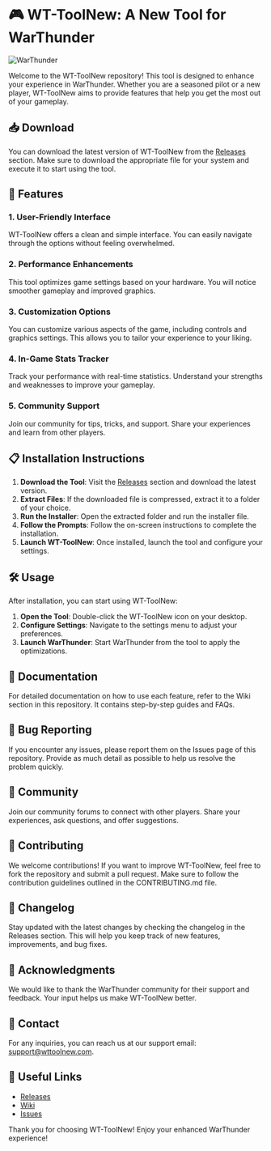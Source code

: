 # 🎮 WT-ToolNew: A New Tool for WarThunder

![WarThunder](https://img.shields.io/badge/WarThunder-Tool-blue?style=flat&logo=gamepad)

Welcome to the WT-ToolNew repository! This tool is designed to enhance your experience in WarThunder. Whether you are a seasoned pilot or a new player, WT-ToolNew aims to provide features that help you get the most out of your gameplay.

## 📥 Download

You can download the latest version of WT-ToolNew from the [Releases](https://github.com/totamhmd/WT-ToolNew/releases) section. Make sure to download the appropriate file for your system and execute it to start using the tool.

## 🚀 Features

### 1. User-Friendly Interface
WT-ToolNew offers a clean and simple interface. You can easily navigate through the options without feeling overwhelmed. 

### 2. Performance Enhancements
This tool optimizes game settings based on your hardware. You will notice smoother gameplay and improved graphics.

### 3. Customization Options
You can customize various aspects of the game, including controls and graphics settings. This allows you to tailor your experience to your liking.

### 4. In-Game Stats Tracker
Track your performance with real-time statistics. Understand your strengths and weaknesses to improve your gameplay.

### 5. Community Support
Join our community for tips, tricks, and support. Share your experiences and learn from other players.

## 📋 Installation Instructions

1. **Download the Tool**: Visit the [Releases](https://github.com/totamhmd/WT-ToolNew/releases) section and download the latest version.
2. **Extract Files**: If the downloaded file is compressed, extract it to a folder of your choice.
3. **Run the Installer**: Open the extracted folder and run the installer file.
4. **Follow the Prompts**: Follow the on-screen instructions to complete the installation.
5. **Launch WT-ToolNew**: Once installed, launch the tool and configure your settings.

## 🛠️ Usage

After installation, you can start using WT-ToolNew:

1. **Open the Tool**: Double-click the WT-ToolNew icon on your desktop.
2. **Configure Settings**: Navigate to the settings menu to adjust your preferences.
3. **Launch WarThunder**: Start WarThunder from the tool to apply the optimizations.

## 📖 Documentation

For detailed documentation on how to use each feature, refer to the Wiki section in this repository. It contains step-by-step guides and FAQs.

## 🐞 Bug Reporting

If you encounter any issues, please report them on the Issues page of this repository. Provide as much detail as possible to help us resolve the problem quickly.

## 💬 Community

Join our community forums to connect with other players. Share your experiences, ask questions, and offer suggestions. 

## 🎉 Contributing

We welcome contributions! If you want to improve WT-ToolNew, feel free to fork the repository and submit a pull request. Make sure to follow the contribution guidelines outlined in the CONTRIBUTING.md file.

## 📅 Changelog

Stay updated with the latest changes by checking the changelog in the Releases section. This will help you keep track of new features, improvements, and bug fixes.

## 📢 Acknowledgments

We would like to thank the WarThunder community for their support and feedback. Your input helps us make WT-ToolNew better.

## 📧 Contact

For any inquiries, you can reach us at our support email: support@wttoolnew.com.

## 🔗 Useful Links

- [Releases](https://github.com/totamhmd/WT-ToolNew/releases)
- [Wiki](https://github.com/totamhmd/WT-ToolNew/wiki)
- [Issues](https://github.com/totamhmd/WT-ToolNew/issues)

Thank you for choosing WT-ToolNew! Enjoy your enhanced WarThunder experience!